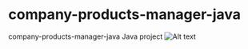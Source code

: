 # company-products-manager-java
 company-products-manager-java Java project   <img src="/path/to/capture.JPG.jpg" alt="Alt text" title="Optional title">
